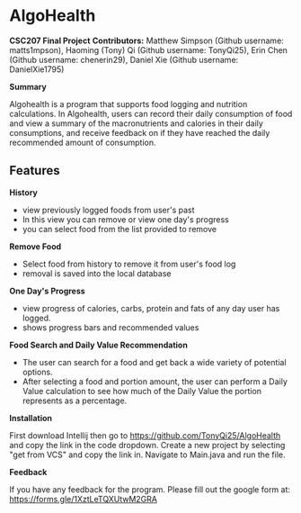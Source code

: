 # AlgoHealth
**CSC207 Final Project**
**Contributors:**
Matthew Simpson (Github username: matts1mpson),
Haoming (Tony) Qi (Github username: TonyQi25), 
Erin Chen (Github username: chenerin29),
Daniel Xie (Github username: DanielXie1795)

**Summary**

Algohealth is a program that supports food logging and nutrition calculations. In Algohealth, users can record their
daily consumption of food and view a summary of the macronutrients and calories in their daily consumptions, and
receive feedback on if they have reached the daily recommended amount of consumption.

**Features**
-
**History**
- view previously logged foods from user's past
- In this view you can remove or view one day's progress
- you can select food from the list provided to remove

**Remove Food**
- Select food from history to remove it from user's food log
- removal is saved into the local database

**One Day's Progress**
- view progress of calories, carbs, protein and fats of any day user has logged.
- shows progress bars and recommended values

**Food Search and Daily Value Recommendation**
- The user can search for a food and get back a wide variety of potential options. 
- After selecting a food and portion amount, the user can perform a Daily Value calculation to see how much of the
  Daily Value the portion represents as a percentage.

**Installation**

First download Intellij then go to https://github.com/TonyQi25/AlgoHealth and copy the link in the code dropdown. 
Create a new project by selecting "get from VCS" and copy the link in. Navigate to Main.java and run the file. 

**Feedback**

If you have any feedback for the program. Please fill out the google form at: https://forms.gle/1XztLeTQXUtwM2GRA
